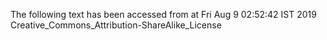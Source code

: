 The following text has been accessed from at Fri Aug 9 02:52:42 IST 2019
Creative_Commons_Attribution-ShareAlike_License
